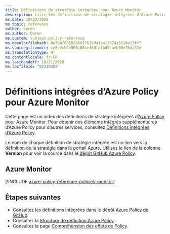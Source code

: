 ```yaml
---
title: Définitions de stratégie intégrées pour Azure Monitor
description: Liste les définitions de stratégie intégrées d’Azure Policy pour Azure Monitor. Ces définitions de stratégie intégrées fournissent des approches courantes pour la gestion de vos ressources Azure.
ms.date: 10/20/2020
ms.topic: reference
author: bwren
ms.author: bwren
ms.custom: subject-policy-reference
ms.openlocfilehash: 0a79af6850286d27616da1a413b7415616e23fff
ms.sourcegitcommit: ce8eecb3e966c08ae368fafb69eaeb00e76da57e
ms.translationtype: HT
ms.contentlocale: fr-FR
ms.lasthandoff: 10/21/2020
ms.locfileid: "92316452"
---
```

# <a name="azure-policy-built-in-definitions-for-azure-monitor"></a>Définitions intégrées d’Azure Policy pour Azure Monitor

Cette page est un index des définitions de stratégie intégrées d’[Azure Policy](../../governance/policy/overview.md) pour Azure Monitor. Pour obtenir des éléments intégrés supplémentaires d’Azure Policy pour d’autres services, consultez [Définitions intégrées d’Azure Policy](../../governance/policy/samples/built-in-policies.md).

Le nom de chaque définition de stratégie intégrée est un lien vers la définition de la stratégie dans le portail Azure. Utilisez le lien de la colonne **Version** pour voir la source dans le [dépôt GitHub Azure Policy](https://github.com/Azure/azure-policy).

## <a name="azure-monitor"></a>Azure Monitor

[!INCLUDE [azure-policy-reference-policies-monitor](../../../includes/policy/reference/bycat/policies-monitoring.md)]

## <a name="next-steps"></a>Étapes suivantes

- Consultez les définitions intégrées dans le [dépôt Azure Policy de GitHub](https://github.com/Azure/azure-policy).
- Consultez la [Structure de définition Azure Policy](../../governance/policy/concepts/definition-structure.md).
- Consultez la page [Compréhension des effets de Policy](../../governance/policy/concepts/effects.md).
